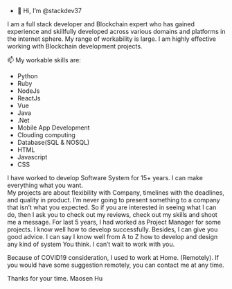 <!---
stackdev37/stackdev37 is a ✨ special ✨ repository because its `README.md` (this file) appears on your GitHub profile.
You can click the Preview link to take a look at your changes.
--->
- 👋 Hi, I’m @stackdev37

<!--
**Maosen37/Maosen37** is a ✨ _special_ ✨ repository because its `README.md` (this file) appears on your GitHub profile.

Here are some ideas to get you started:


- 🔭 I’m currently working on ...
- 🌱 I’m currently learning ...
- 👯 I’m looking to collaborate on ...
- 🤔 I’m looking for help with ...
- 💬 Ask me about ...
- 📫 How to reach me: ...
- 😄 Pronouns: ...
- ⚡ Fun fact: ...
-->

I am a full stack developer and Blockchain expert who has gained experience and skillfully developed across various domains and platforms in the internet sphere.
My range of workability is large. I am highly effective working with Blockchain development projects.

📫 My workable skills are:
- Python
- Ruby
- NodeJs
- ReactJs
- Vue
- Java
- .Net
- Mobile App Development
- Clouding computing
- Database(SQL & NOSQL)
- HTML
- Javascript
- CSS

I have worked to develop Software System for 15+ years. I can make everything what you want.  
My projects are about flexibility with Company, timelines with the deadlines, and quality in product. 
I’m never going to present something to a company that isn’t what you expected. So if you are interested in seeing what I can do, then I ask you to check out my reviews, check out my skills and shoot me a message.
For last 5 years, I had worked as Project Manager for some projects. I know well how to develop successfully.
Besides, I can give you good advice. I can say I know well from A to Z how to develop and design any kind of system You think. 
I can’t wait to work with you. 

Because of COVID19 consideration, I used to work at Home. (Remotely). 
If you would have some suggestion remotely, you can contact me at any time. 

Thanks for your time. 
Maosen Hu

